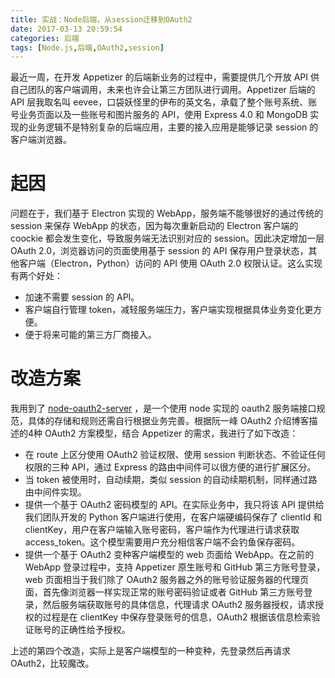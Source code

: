 ```yaml
---
title: 实战：Node后端，从session迁移到OAuth2
date: 2017-03-13 20:59:54
categories: 后端
tags: [Node.js,后端,OAuth2,session]
---
```

最近一周，在开发 Appetizer 的后端新业务的过程中，需要提供几个开放 API 供自己团队的客户端调用，未来也许会让第三方团队进行调用。Appetizer 后端的 API 层我取名叫 eevee，口袋妖怪里的伊布的英文名，承载了整个账号系统、账号业务页面以及一些账号和图片服务的 API，使用 Express 4.0 和 MongoDB 实现的业务逻辑不是特别复杂的后端应用，主要的接入应用是能够记录 session 的客户端浏览器。

<!--more-->

# 起因
问题在于，我们基于 Electron 实现的 WebApp，服务端不能够很好的通过传统的 session 来保存 WebApp 的状态，因为每次重新启动的 Electron 客户端的 coockie 都会发生变化，导致服务端无法识别对应的 session。因此决定增加一层 OAuth 2.0，浏览器访问的页面使用基于 session 的 API 保存用户登录状态，其他客户端（Electron，Python）访问的 API 使用 OAuth 2.0 权限认证。这么实现有两个好处：
* 加速不需要 session 的 API。
* 客户端自行管理 token，减轻服务端压力，客户端实现根据具体业务变化更方便。
* 便于将来可能的第三方厂商接入。

# 改造方案
我用到了 [node-oauth2-server](https://github.com/oauthjs/node-oauth2-server) ，是一个使用 node 实现的 oauth2 服务端接口规范，具体的存储和规则还需自行根据业务完善。根据阮一峰 OAuth2 介绍博客描述的4种 OAuth2 方案模型，结合 Appetizer 的需求，我进行了如下改造：
* 在 route 上区分使用 OAuth2 验证权限、使用 session 判断状态、不验证任何权限的三种 API，通过 Express 的路由中间件可以很方便的进行扩展区分。
* 当 token 被使用时，自动续期，类似 session 的自动续期机制，同样通过路由中间件实现。
* 提供一个基于 OAuth2 密码模型的 API。在实际业务中，我只将该 API 提供给我们团队开发的 Python 客户端进行使用，在客户端硬编码保存了 clientId 和 clientKey，用户在客户端输入账号密码，客户端作为代理进行请求获取 access_token。这个模型需要用户充分相信客户端不会钓鱼保存密码。
* 提供一个基于 OAuth2 变种客户端模型的 web 页面给 WebApp。在之前的 WebApp 登录过程中，支持 Appetizer 原生账号和 GitHub 第三方账号登录，web 页面相当于我们除了 OAuth2 服务器之外的账号验证服务器的代理页面，首先像浏览器一样实现正常的账号密码验证或者 GitHub 第三方账号登录，然后服务端获取账号的具体信息，代理请求 OAuth2 服务器授权，请求授权的过程是在 clientKey 中保存登录账号的信息，OAuth2 根据该信息检索验证账号的正确性给予授权。

上述的第四个改造，实际上是客户端模型的一种变种，先登录然后再请求 OAuth2，比较魔改。